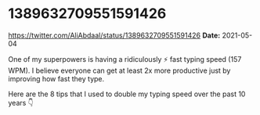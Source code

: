 # 1389632709551591426
https://twitter.com/AliAbdaal/status/1389632709551591426
**Date:** 2021-05-04

One of my superpowers is having a ridiculously ⚡ fast typing speed (157 WPM). I believe everyone can get at least 2x more productive just by improving how fast they type.

Here are the 8 tips that I used to double my typing speed over the past 10 years 👇
